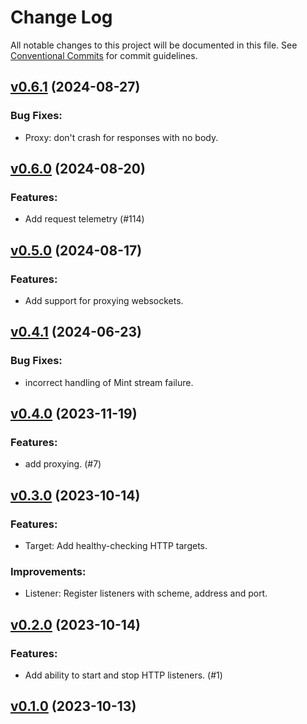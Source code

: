 # Change Log

All notable changes to this project will be documented in this file.
See [Conventional Commits](Https://conventionalcommits.org) for commit guidelines.

<!-- changelog -->

## [v0.6.1](https://harton.dev/james/wayfarer/compare/v0.6.0...v0.6.1) (2024-08-27)




### Bug Fixes:

* Proxy: don't crash for responses with no body.

## [v0.6.0](https://harton.dev/james/wayfarer/compare/v0.5.0...v0.6.0) (2024-08-20)




### Features:

* Add request telemetry (#114)

## [v0.5.0](https://harton.dev/james/wayfarer/compare/v0.4.0...v0.5.0) (2024-08-17)




### Features:

* Add support for proxying websockets.

## [v0.4.1](https://harton.dev/james/wayfarer/compare/v0.4.0...v0.4.1) (2024-06-23)




### Bug Fixes:

* incorrect handling of Mint stream failure.

## [v0.4.0](https://harton.dev/james/wayfarer/compare/v0.3.0...v0.4.0) (2023-11-19)




### Features:

* add proxying. (#7)

## [v0.3.0](https://harton.dev/james/wayfarer/compare/v0.2.0...v0.3.0) (2023-10-14)




### Features:

* Target: Add healthy-checking HTTP targets.

### Improvements:

* Listener: Register listeners with scheme, address and port.

## [v0.2.0](https://harton.dev/james/wayfarer/compare/v0.1.0...v0.2.0) (2023-10-14)




### Features:

* Add ability to start and stop HTTP listeners. (#1)

## [v0.1.0](https://harton.dev/james/wayfarer/compare/v0.1.0...v0.1.0) (2023-10-13)



